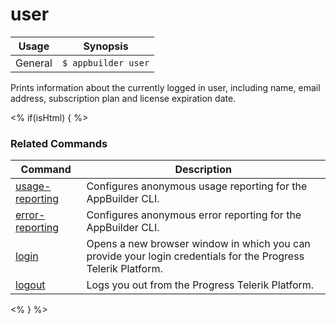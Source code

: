 user
==========

Usage | Synopsis
------|-------
General | `$ appbuilder user`

Prints information about the currently logged in user, including name, email address, subscription plan and license expiration date.

<% if(isHtml) { %>
### Related Commands

Command | Description
----------|----------
[usage-reporting](usage-reporting.html) | Configures anonymous usage reporting for the AppBuilder CLI.
[error-reporting](error-reporting.html) | Configures anonymous error reporting for the AppBuilder CLI.
[login](login.html) | Opens a new browser window in which you can provide your login credentials for the Progress Telerik Platform.
[logout](logout.html) | Logs you out from the Progress Telerik Platform.
<% } %>
